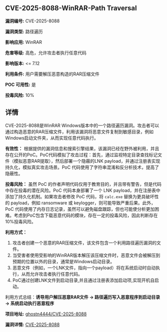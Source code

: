 ## CVE-2025-8088-WinRAR-Path Traversal

**漏洞编号:** CVE-2025-8088

**漏洞类型:** 路径遍历

**影响应用:** WinRAR

**危害等级:** 高危，允许攻击者执行任意代码

**影响版本:** <= 7.12

**利用条件:** 用户需要解压恶意构造的RAR压缩文件

**POC 可用性:** 是

**投毒风险:** 10%

## 详情

CVE-2025-8088是WinRAR Windows版本中的一个路径遍历漏洞。攻击者可以通过构造恶意的RAR压缩文件，利用该漏洞将恶意文件复制到敏感目录，例如Windows启动文件夹，从而实现任意代码执行。

**有效性：**
根据提供的漏洞信息和搜索引擎结果，该漏洞已经在野外被利用，并且存在公开的PoC。PoC代码模拟了攻击过程：首先，通过监视特定目录查找标记文件（模拟恶意RAR提取），然后部署一个隐蔽的LNK payload，并通过注册表实现持久化，模拟真实攻击场景。PoC 代码使用了字符串混淆和反分析技术，提高了隐蔽性。

**投毒风险：**
虽然 PoC 的作者声明代码仅用于教育目的，并且带有警告，但是代码中存在投毒的潜在风险。PoC 代码本身部署了一个 LNK payload，并在注册表中添加了持久化机制。如果攻击者修改 PoC 代码，将 `calc.exe` 替换为更具破坏性的 payload，例如 ransomware 或 keylogger，则可能导致严重后果。此外，PoC 代码使用了内存日志记录，虽然可以避免磁盘跟踪，但也可能使分析更加困难。考虑到PoC包含下载恶意代码的模块，存在一定的投毒风险，因此判断存在10%投毒风险。

**利用方式：**
1.  攻击者创建一个恶意的RAR压缩文件，该文件包含一个利用路径遍历漏洞的文件。
2.  当受害者使用受影响的WinRAR版本解压该压缩文件时，恶意文件会被解压到预期的位置以外的目录，通常是Windows启动目录。
3.  恶意文件（例如，一个LNK文件，指向一个payload）将在系统启动时自动执行，从而允许攻击者执行任意代码。
4.  PoC通过创建LNK文件到启动目录,并且通过注册表添加启动项,实现开机自启动。

利用方式总结：**诱导用户解压恶意RAR文件 -> 路径遍历写入恶意程序到启动目录 -> 系统启动执行恶意程序**

**项目地址:** [ghostn4444/CVE-2025-8088](https://github.com/ghostn4444/CVE-2025-8088)

**漏洞详情:** [CVE-2025-8088](https://nvd.nist.gov/vuln/detail/CVE-2025-8088)